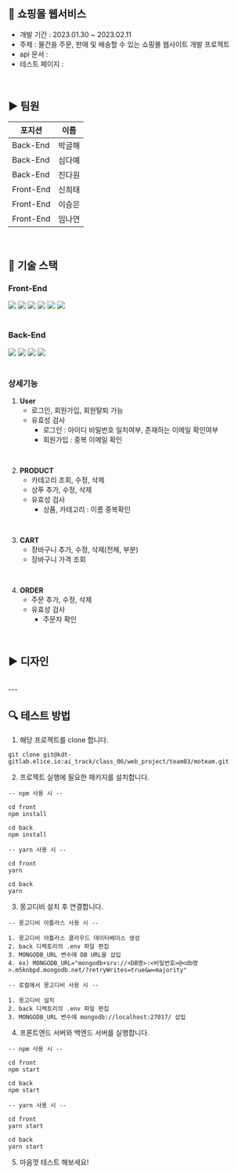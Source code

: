 
##  📌 쇼핑몰 웹서비스

- 개발 기간 : 2023.01.30 ~ 2023.02.11
- 주제 : 물건을 주문, 판매 및 배송할 수 있는 쇼핑몰 웹사이트 개발 프로젝트
- api 문서 : 
- 테스트 페이지 : 
   
 <br> 

## ► 팀원
|  포지션|이름  |
|--|--|
|Back-End| 박글해 |
|Back-End| 심다예 |
|Back-End| 진다원 |
|Front-End| 신희태 |
|Front-End| 이승은 |
|Front-End| 임나연 |


 <br>  

## 🔧 기술 스택

### Front-End

<div>
<img src="https://img.shields.io/badge/HTML5-E34F26?style=flat-square&logo=HTML5&logoColor=white"/>
<img src="https://img.shields.io/badge/CSS3-1572B6?style=flat-square&logo=CSS3&logoColor=white"/>
<img src="https://img.shields.io/badge/JavaScript-F7DF1E?style=flat-square&logo=JavaScript&logoColor=white"/>
<img src="https://img.shields.io/badge/BootStrap-7952B3?style=flat-square&logo=BootStrap&logoColor=white"/>
<img src="https://img.shields.io/badge/Node.js-339933?style=flat-square&logo=Node.js&logoColor=white"/>
<img src="https://img.shields.io/badge/React-61DAFB?style=flat-square&logo=React&logoColor=white"/>
</div>

<br />

### Back-End

<div>
<img src="https://img.shields.io/badge/JavaScript-F7DF1E?style=flat-square&logo=JavaScript&logoColor=white"/>
<img src="https://img.shields.io/badge/Node.js-339933?style=flat-square&logo=Node.js&logoColor=white"/>
<img src="https://img.shields.io/badge/Express-000000?style=flat-square&logo=express&logoColor=white"/>
<img src="https://img.shields.io/badge/mongoDB-47A248?style=flat-square&logo=mongoDB&logoColor=white"/>
</div>

<br> 

### 상세기능

1. **User**
	- 로그인, 회원가입, 회원탈퇴 가능
	- 유효성 검사 
		- 로그인 :  아이디 비밀번호 일치여부, 존재하는 이메일 확인여부
		- 회원가입 : 중복 이메일 확인
<br> 

2. **PRODUCT**
	- 카테고리 조회, 수정, 삭제
	- 상푸 추가, 수정, 삭제
    - 유효성 검사 
		- 상품, 카테고리 : 이름 중복확인
<br> 

3.  **CART** 
	- 장바구니 추가, 수정, 삭제(전체, 부분)
    - 장바구니 가격 조회
<br>
    
4.  **ORDER** 
	- 주문 추가, 수정, 삭제
    - 유효성 검사 
		- 주문자 확인
<br> 

## ► 디자인



<br>
---



## 🔍 테스트 방법

1. 해당 프로젝트를 clone 합니다.
```
git clone git@kdt-gitlab.elice.io:ai_track/class_06/web_project/team03/moteam.git
```

2. 프로젝트 실행에 필요한 패키지를 설치합니다.
```
-- npm 사용 시 --

cd front
npm install

cd back
npm install
```
```
-- yarn 사용 시 --

cd front
yarn

cd back
yarn
```

3. 몽고디비 설치 후 연결합니다.
```
-- 몽고디비 아틀라스 사용 시 --

1. 몽고디비 아틀라스 클라우드 데이터베이스 생성
2. back 디렉토리의 .env 파일 편집
3. MONGODB_URL 변수에 DB URL을 삽입
4. ex) MONGODB_URL="mongodb+srv://<DB명>:<비밀번호>@<db명>.m5knbpd.mongodb.net/?retryWrites=true&w=majority"
```

```
-- 로컬에서 몽고디비 사용 시 --

1. 몽고디비 설치
2. back 디렉토리의 .env 파일 편집
3. MONGODB_URL 변수에 mongodb://localhost:27017/ 삽입
```

4. 프론트엔드 서버와 백엔드 서버를 실행합니다.
```
-- npm 사용 시 --

cd front
npm start

cd back
npm start
```

```
-- yarn 사용 시 --

cd front
yarn start

cd back
yarn start
```
5. 마음껏 테스트 해보세요!